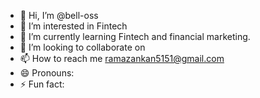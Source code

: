 - 👋 Hi, I’m @bell-oss
- 👀 I’m interested in Fintech
- 🌱 I’m currently learning Fintech and 
financial marketing.
- 💞️ I’m looking to collaborate on 
- 📫 How to reach me ramazankan5151@gmail.com
- 😄 Pronouns: 
- ⚡ Fun fact: 

<!---
bell-oss/bell-oss is a ✨ special ✨ repository because its `README.md` (this file) appears on your GitHub profile.
You can click the Preview link to take a look at your changes.
--->
